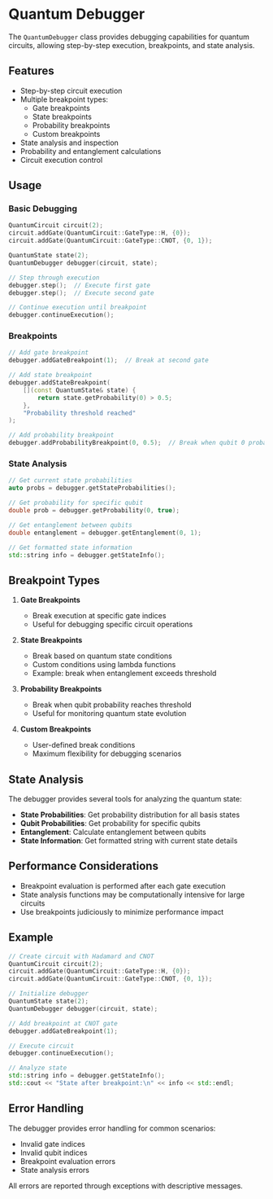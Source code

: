 # Quantum Debugger

The `QuantumDebugger` class provides debugging capabilities for quantum circuits, allowing step-by-step execution, breakpoints, and state analysis.

## Features

- Step-by-step circuit execution
- Multiple breakpoint types:
  - Gate breakpoints
  - State breakpoints
  - Probability breakpoints
  - Custom breakpoints
- State analysis and inspection
- Probability and entanglement calculations
- Circuit execution control

## Usage

### Basic Debugging

```cpp
QuantumCircuit circuit(2);
circuit.addGate(QuantumCircuit::GateType::H, {0});
circuit.addGate(QuantumCircuit::GateType::CNOT, {0, 1});

QuantumState state(2);
QuantumDebugger debugger(circuit, state);

// Step through execution
debugger.step();  // Execute first gate
debugger.step();  // Execute second gate

// Continue execution until breakpoint
debugger.continueExecution();
```

### Breakpoints

```cpp
// Add gate breakpoint
debugger.addGateBreakpoint(1);  // Break at second gate

// Add state breakpoint
debugger.addStateBreakpoint(
    [](const QuantumState& state) { 
        return state.getProbability(0) > 0.5; 
    },
    "Probability threshold reached"
);

// Add probability breakpoint
debugger.addProbabilityBreakpoint(0, 0.5);  // Break when qubit 0 probability reaches 0.5
```

### State Analysis

```cpp
// Get current state probabilities
auto probs = debugger.getStateProbabilities();

// Get probability for specific qubit
double prob = debugger.getProbability(0, true);

// Get entanglement between qubits
double entanglement = debugger.getEntanglement(0, 1);

// Get formatted state information
std::string info = debugger.getStateInfo();
```

## Breakpoint Types

1. **Gate Breakpoints**
   - Break execution at specific gate indices
   - Useful for debugging specific circuit operations

2. **State Breakpoints**
   - Break based on quantum state conditions
   - Custom conditions using lambda functions
   - Example: break when entanglement exceeds threshold

3. **Probability Breakpoints**
   - Break when qubit probability reaches threshold
   - Useful for monitoring quantum state evolution

4. **Custom Breakpoints**
   - User-defined break conditions
   - Maximum flexibility for debugging scenarios

## State Analysis

The debugger provides several tools for analyzing the quantum state:

- **State Probabilities**: Get probability distribution for all basis states
- **Qubit Probabilities**: Get probability for specific qubits
- **Entanglement**: Calculate entanglement between qubits
- **State Information**: Get formatted string with current state details

## Performance Considerations

- Breakpoint evaluation is performed after each gate execution
- State analysis functions may be computationally intensive for large circuits
- Use breakpoints judiciously to minimize performance impact

## Example

```cpp
// Create circuit with Hadamard and CNOT
QuantumCircuit circuit(2);
circuit.addGate(QuantumCircuit::GateType::H, {0});
circuit.addGate(QuantumCircuit::GateType::CNOT, {0, 1});

// Initialize debugger
QuantumState state(2);
QuantumDebugger debugger(circuit, state);

// Add breakpoint at CNOT gate
debugger.addGateBreakpoint(1);

// Execute circuit
debugger.continueExecution();

// Analyze state
std::string info = debugger.getStateInfo();
std::cout << "State after breakpoint:\n" << info << std::endl;
```

## Error Handling

The debugger provides error handling for common scenarios:

- Invalid gate indices
- Invalid qubit indices
- Breakpoint evaluation errors
- State analysis errors

All errors are reported through exceptions with descriptive messages. 